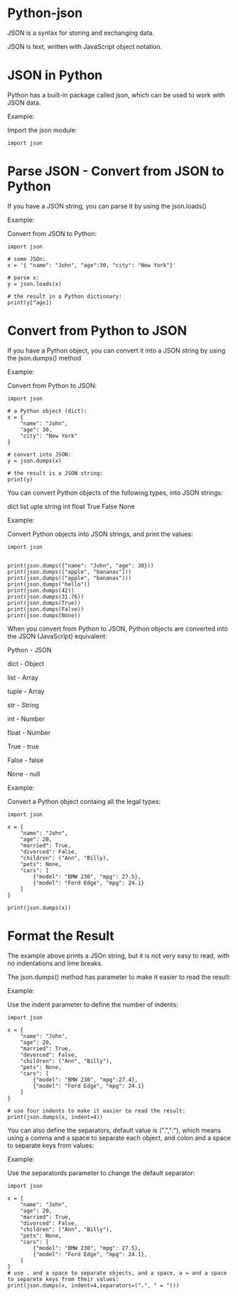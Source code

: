 # Python-json
JSON is a syntax for storing and exchanging data.

JSON is text, written with JavaScript object notation.

# JSON in Python
Python has a built-in package called json, which can be used to work with JSON data.

Example:

Import the json module:

    import json

# Parse JSON - Convert from JSON to Python
If you have a JSON string, you can parse it by using the json.loads()

Example:

Convert from JSON to Python:

    import json

    # some JSOn:
    x = '{ "name": "John", "age":30, "city": "New York"}'

    # parse x:
    y = json.loads(x)

    # the result in a Python dictionary:
    print(y["age])

# Convert from Python to JSON
If you have a Python object, you can convert it into a JSON string by using the json.dumps() method    

Example:

Convert from Python to JSON:

    import json

    # a Python object (dict):
    x = {
        "name": "John",
        "age": 30,
        "city": "New York"
    }

    # convert into JSON:
    y = json.dumps(x)

    # the result is a JSON string:
    print(y)

You can convert Python objects of the following types, into JSON strings:

dict
list
uple
string
int
float
True
False
None


Example:

Convert Python objects into JSON strings, and print the values:

    import json


    print(json.dumps({"name": "John", "age": 30}))
    print(json.dumps(["apple", "bananas"]))
    print(json.dumps(("apple", "bananas")))
    print(json.dumps("hello"))
    print(json.dumps(42))
    print(json.dumps(31.76))
    print(json.dumps(True))
    print(json.dumps(False))
    print(json.dumps(None))


When you convert from Python to JSON, Python objects are converted into the JSON (JavaScript) equivalent:

Python   -           JSON

dict      -          Object

list        -        Array

tuple        -       Array 

str      -           String

int       -          Number

float     -          Number

True       -         true

False     -          false

None       -         null


Example:

Convert a Python object containg all the legal types:

    import json

    x = {
        "name": "John",
        "age": 20,
        "married": True,
        "divorced": False,
        "children": ("Ann", "Billy),
        "pets": None,
        "cars": [
            {"model": "BMW 230", "mpg": 27.5},
            {"model": "Ford Edge", "mpg": 24.1}
        ]
    }

    print(json.dumps(x))


# Format the Result
The example above prints a JSOn string, but it is not very easy to read, with no indentations and lime breaks.

The json.dumps() method has parameter to make it easier to read the result:

Example:

Use the indent parameter to define the number of indents:

    import json

    x = {
        "name": "John",
        "age": 20,
        "married": True,
        "devorced": False,
        "children": ("Ann", "Billy"),
        "pets": None,
        "cars": [
            {"model": "BMW 230", "mpg":27.4},
            {"model": "Ford Edge", "mpg": 24.1}
        ]
    }

    # use four indents to make it easier to read the result:
    print(json.dumps(x, indent=4))


You can also define the separators, default value is (".",":"), which means
using a comma and a space to separate each object, and colon and a space to separate keys from values:

Example:

Use the separatords parameter to change the default separator:

    import json

    x = {
        "name": "John",
        "age": 20,
        "married": True,
        "divorced": False,
        "children": ("Ann", "Billy"),
        "pets": None,
        "cars": [
            {"model": "BMW 230", "mpg": 27.5},
            {"model": "Ford Edge", "mpg": 24.1},
        ]
    }
    # use . and a space to separate objects, and a space, a = and a space  to separete keys from their values:
    print(json.dumps(x, indent=4,separators=(".", " = ")))